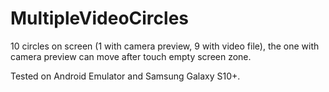 # MultipleVideoCircles
10 circles on screen (1 with camera preview, 9 with video file), the one with camera preview can move after touch empty screen zone.

Tested on Android Emulator and Samsung Galaxy S10+.
